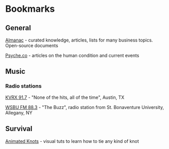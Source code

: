 # Bookmarks

## General

[Almanac](https://almanac.io/home) - curated knowledge, articles, lists for many business topics. Open-source documents

[Psyche.co](https://psyche.co) - articles on the human condition and current events

## Music

### Radio stations

[KVRX 91.7](https://kvrx.org/app/) - "None of the hits, all of the time", Austin, TX

[WSBU FM 88.3](http://player.listenlive.co/37351) - "The Buzz", radio station from St. Bonaventure University, Allegany, NY

## Survival

[Animated Knots](https://www.animatedknots.com) - visual tuts to learn how to tie any kind of knot